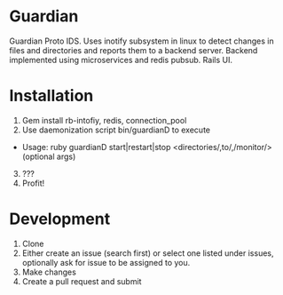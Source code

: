 # Guardian
Guardian Proto IDS. Uses inotify subsystem in linux to detect changes in files and directories and reports them to a backend server. Backend implemented using microservices and redis pubsub. Rails UI.

# Installation
 1. Gem install rb-intofiy, redis, connection_pool
 2. Use daemonization script bin/guardianD to execute 
   - Usage: ruby guardianD start|restart|stop <directories/,to/,/monitor/> (optional args)
 3. ???
 4. Profit!

# Development
 1. Clone
 2. Either create an issue (search first) or select one listed under issues, optionally ask for issue to be assigned to you.
 3. Make changes
 3. Create a pull request and submit
 
